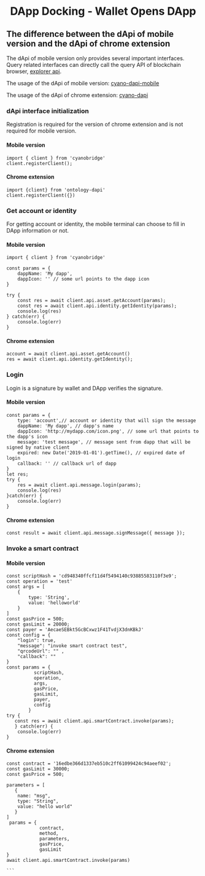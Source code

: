<h1 align="center">DApp Docking - Wallet Opens DApp</h1>


## The difference between the dApi of mobile version and the dApi of chrome extension

The dApi of mobile version only provides several important interfaces. Query related interfaces can directly call the query API of blockchain browser, [explorer api](http://dev-docs.ont.io/#/docs-en/explorer/overview).

The usage of the dApi of mobile version: [cyano-dapi-mobile](https://github.com/ontio-cyano/cyano-dapi-mobile)

The usage of the dApi of chrome extension: [cyano-dapi](https://github.com/ontio/ontology-dapi)

### dApi interface initialization 

Registration is required for the version of chrome extension and is not required for mobile version.


#### Mobile version
```
import { client } from 'cyanobridge'
client.registerClient();

```

#### Chrome extension
```
import {client} from 'ontology-dapi'
client.registerClient({})

```

### Get account or identity

For getting account or identity, the mobile terminal can choose to fill in DApp information or not.


#### Mobile version

```
import { client } from 'cyanobridge'

const params = {
​    dappName: 'My dapp',
​    dappIcon: '' // some url points to the dapp icon
}

try {
​    const res = await client.api.asset.getAccount(params);
    const res = await client.api.identity.getIdentity(params);
​    console.log(res)
} catch(err) {
​    console.log(err)
}

```


#### Chrome extension
```
account = await client.api.asset.getAccount()
res = await client.api.identity.getIdentity();
```

### Login

Login is a signature by wallet and DApp verifies the signature.


#### Mobile version

```
const params = {
​    type: 'account',// account or identity that will sign the message
​    dappName: 'My dapp', // dapp's name
​    dappIcon: 'http://mydapp.com/icon.png', // some url that points to the dapp's icon
​    message: 'test message', // message sent from dapp that will be signed by native client
​    expired: new Date('2019-01-01').getTime(), // expired date of login
​    callback: '' // callback url of dapp
}
let res;
try {
​    res = await client.api.message.login(params);
​    console.log(res)
}catch(err) {
​    console.log(err)
}
```

#### Chrome extension
```
const result = await client.api.message.signMessage({ message });
```

### Invoke a smart contract


#### Mobile version


```
const scriptHash = 'cd948340ffcf11d4f5494140c93885583110f3e9';
const operation = 'test'
const args = [
​    {
​        type: 'String',
​        value: 'helloworld'
​    }
]
const gasPrice = 500;
const gasLimit = 20000;
const payer = 'AecaeSEBkt5GcBCxwz1F41TvdjX3dnKBkJ'
const config = {
​    "login": true,
​    "message": "invoke smart contract test",
​    "qrcodeUrl": "" ,
    "callback": ""
}
const params = {
          scriptHash,
          operation,
          args,
          gasPrice,
          gasLimit,
          payer,
          config
        }
try {
   const res = await client.api.smartContract.invoke(params);
   } catch(err) {
​    console.log(err)
}

```

#### Chrome extension
````
const contract = '16edbe366d1337eb510c2ff61099424c94aeef02';
const gasLimit = 30000;
const gasPrice = 500;

parameters = [
   {
	name: "msg",
	type: "String",
	value: "hello world"
   } 
]
 params = {
            contract,
            method,
            parameters,
            gasPrice,
            gasLimit
}
await client.api.smartContract.invoke(params)

```
